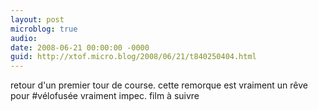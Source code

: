 ```yaml
---
layout: post
microblog: true
audio: 
date: 2008-06-21 00:00:00 -0000
guid: http://xtof.micro.blog/2008/06/21/t840250404.html
---
```

retour d'un premier tour de course. cette remorque est vraiment un rêve pour #vélofusée vraiment impec. film à suivre
